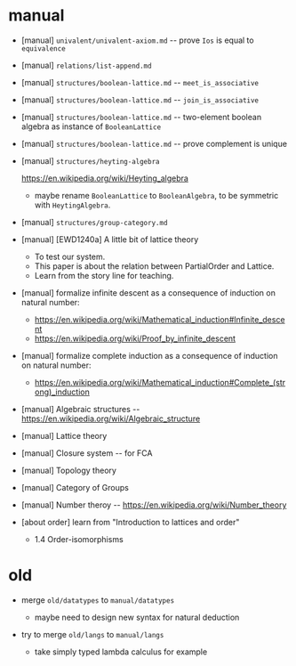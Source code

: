 # manual

- [manual] `univalent/univalent-axiom.md` -- prove `Ios` is equal to `equivalence`

- [manual] `relations/list-append.md`

- [manual] `structures/boolean-lattice.md` -- `meet_is_associative`
- [manual] `structures/boolean-lattice.md` -- `join_is_associative`

- [manual] `structures/boolean-lattice.md` -- two-element boolean algebra as instance of `BooleanLattice`
- [manual] `structures/boolean-lattice.md` -- prove complement is unique

- [manual] `structures/heyting-algebra`

  <https://en.wikipedia.org/wiki/Heyting_algebra>

  - maybe rename `BooleanLattice` to `BooleanAlgebra`,
    to be symmetric with `HeytingAlgebra`.

- [manual] `structures/group-category.md`

- [manual] [EWD1240a] A little bit of lattice theory

  - To test our system.
  - This paper is about the relation between PartialOrder and Lattice.
  - Learn from the story line for teaching.

- [manual] formalize infinite descent as a consequence of induction on natural number:

  - https://en.wikipedia.org/wiki/Mathematical_induction#Infinite_descent
  - https://en.wikipedia.org/wiki/Proof_by_infinite_descent

- [manual] formalize complete induction as a consequence of induction on natural number:

  - https://en.wikipedia.org/wiki/Mathematical_induction#Complete_(strong)_induction

- [manual] Algebraic structures -- https://en.wikipedia.org/wiki/Algebraic_structure
- [manual] Lattice theory
- [manual] Closure system -- for FCA
- [manual] Topology theory
- [manual] Category of Groups
- [manual] Number theroy -- https://en.wikipedia.org/wiki/Number_theory

- [about order] learn from "Introduction to lattices and order"

  - 1.4 Order-isomorphisms

# old

- merge `old/datatypes` to `manual/datatypes`

  - maybe need to design new syntax for natural deduction

- try to merge `old/langs` to `manual/langs`

  - take simply typed lambda calculus for example
